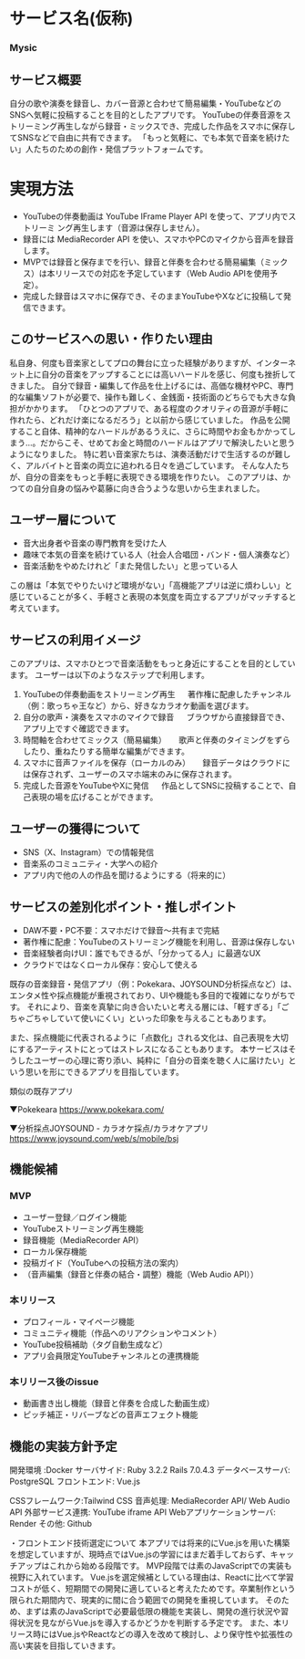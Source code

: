 # サービス名(仮称)
### Mysic


## サービス概要
自分の歌や演奏を録音し、カバー音源と合わせて簡易編集・YouTubeなどのSNSへ気軽に投稿することを目的としたアプリです。
YouTubeの伴奏音源をストリーミング再生しながら録音・ミックスでき、完成した作品をスマホに保存してSNSなどで自由に共有できます。
「もっと気軽に、でも本気で音楽を続けたい」人たちのための創作・発信プラットフォームです。
# 実現方法
* YouTubeの伴奏動画は YouTube IFrame Player API を使って、アプリ内でストリーミ ング再生します（音源は保存しません）。
* 録音には MediaRecorder API を使い、スマホやPCのマイクから音声を録音します。
* MVPでは録音と保存までを行い、録音と伴奏を合わせる簡易編集（ミックス）は本リリースでの対応を予定しています（Web Audio APIを使用予定）。
* 完成した録音はスマホに保存でき、そのままYouTubeやXなどに投稿して発信できます。


## このサービスへの思い・作りたい理由
私自身、何度も音楽家としてプロの舞台に立った経験がありますが、インターネット上に自分の音楽をアップすることには高いハードルを感じ、何度も挫折してきました。
自分で録音・編集して作品を仕上げるには、高価な機材やPC、専門的な編集ソフトが必要で、操作も難しく、金銭面・技術面のどちらでも大きな負担がかかります。
「ひとつのアプリで、ある程度のクオリティの音源が手軽に作れたら、どれだけ楽になるだろう」と以前から感じていました。
作品を公開すること自体、精神的なハードルがあるうえに、さらに時間やお金もかかってしまう…。だからこそ、せめてお金と時間のハードルはアプリで解決したいと思うようになりました。
特に若い音楽家たちは、演奏活動だけで生活するのが難しく、アルバイトと音楽の両立に追われる日々を過ごしています。
そんな人たちが、自分の音楽をもっと手軽に表現できる環境を作りたい。
このアプリは、かつての自分自身の悩みや葛藤に向き合うような思いから生まれました。


## ユーザー層について
- 音大出身者や音楽の専門教育を受けた人
- 趣味で本気の音楽を続けている人（社会人合唱団・バンド・個人演奏など）
- 音楽活動をやめたけれど「また発信したい」と思っている人

この層は「本気でやりたいけど環境がない」「高機能アプリは逆に煩わしい」と感じていることが多く、手軽さと表現の本気度を両立するアプリがマッチすると考えています。


## サービスの利用イメージ
このアプリは、スマホひとつで音楽活動をもっと身近にすることを目的としています。
ユーザーは以下のようなステップで利用します。

1. YouTubeの伴奏動画をストリーミング再生
　   著作権に配慮したチャンネル（例：歌っちゃ王など）から、好きなカラオケ動画を選びます。
2. 自分の歌声・演奏をスマホのマイクで録音
　   ブラウザから直接録音でき、アプリ上ですぐ確認できます。
3. 時間軸を合わせてミックス（簡易編集）
　   歌声と伴奏のタイミングをずらしたり、重ねたりする簡単な編集ができます。
4. スマホに音声ファイルを保存（ローカルのみ）
　   録音データはクラウドには保存されず、ユーザーのスマホ端末のみに保存されます。
5. 完成した音源をYouTubeやXに発信
　   作品としてSNSに投稿することで、自己表現の場を広げることができます。


## ユーザーの獲得について
* SNS（X、Instagram）での情報発信
* 音楽系のコミュニティ・大学への紹介
* アプリ内で他の人の作品を聞けるようにする（将来的に）


## サービスの差別化ポイント・推しポイント
* DAW不要・PC不要：スマホだけで録音〜共有まで完結
* 著作権に配慮：YouTubeのストリーミング機能を利用し、音源は保存しない
* 音楽経験者向けUI：誰でもできるが、「分かってる人」に最適なUX
* クラウドではなくローカル保存：安心して使える

既存の音楽録音・発信アプリ（例：Pokekara、JOYSOUND分析採点など）は、エンタメ性や採点機能が重視されており、UIや機能も多目的で複雑になりがちです。
それにより、音楽を真摯に向き合いたいと考える層には、「軽すぎる」「ごちゃごちゃしていて使いにくい」といった印象を与えることもあります。

また、採点機能に代表されるように「点数化」される文化は、自己表現を大切にするアーティストにとってはストレスになることもあります。
本サービスはそうしたユーザーの心理に寄り添い、純粋に「自分の音楽を聴く人に届けたい」という思いを形にできるアプリを目指しています。

類似の既存アプリ

▼Pokekeara
https://www.pokekara.com/

▼分析採点JOYSOUND - カラオケ採点/カラオケアプリ
https://www.joysound.com/web/s/mobile/bsj


## 機能候補
### MVP
* ユーザー登録／ログイン機能
* YouTubeストリーミング再生機能
* 録音機能（MediaRecorder API）
* ローカル保存機能
* 投稿ガイド（YouTubeへの投稿方法の案内）
* （音声編集（録音と伴奏の結合・調整）機能（Web Audio API））

### 本リリース
* プロフィール・マイページ機能
* コミュニティ機能（作品へのリアクションやコメント）
* YouTube投稿補助（タグ自動生成など）
* アプリ会員限定YouTubeチャンネルとの連携機能

### 本リリース後のissue
* 動画書き出し機能（録音と伴奏を合成した動画生成）
* ピッチ補正・リバーブなどの音声エフェクト機能


## 機能の実装方針予定
開発環境 :Docker
サーバサイド: Ruby 3.2.2 Rails 7.0.4.3
データベースサーバ: PostgreSQL
フロントエンド: Vue.js

CSSフレームワーク:Tailwind CSS
音声処理: MediaRecorder API/ Web Audio API
外部サービス連携: YouTube iframe API
Webアプリケーションサーバ: Render
その他: Github

・フロントエンド技術選定について
本アプリでは将来的にVue.jsを用いた構築を想定していますが、現時点ではVue.jsの学習にはまだ着手しておらず、キャッチアップはこれから始める段階です。
MVP段階では素のJavaScriptでの実装も視野に入れています。
Vue.jsを選定候補としている理由は、Reactに比べて学習コストが低く、短期間での開発に適していると考えたためです。卒業制作という限られた期間内で、現実的に間に合う範囲での開発を重視しています。
そのため、まずは素のJavaScriptで必要最低限の機能を実装し、開発の進行状況や習得状況を見ながらVue.jsを導入するかどうかを判断する予定です。
また、本リリース時にはVue.jsやReactなどの導入を改めて検討し、より保守性や拡張性の高い実装を目指していきます。

